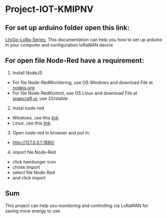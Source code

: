 # Project-IOT-KMIPNV

## For set up arduino folder open this link:
[LilyGo-LoRa-Series](https://github.com/Xinyuan-LilyGO/LilyGo-LoRa-Series/tree/master), This documentation can help you how to set up arduino in your computer and configuration loRaWAN device

## For open file Node-Red have a requirement:
1. Install NodeJS
- For file Node-RedMonitoring, use OS Windows and download File at [nodejs.org](https://nodejs.org/en/download/current)
- For file Node-RedKontrol, use OS Linux and download File at [snapcraft,oi](https://snapcraft.io/node), use 20/stable
2. Instal node-red
- Windows, use this [link](https://nodered.org/docs/getting-started/windows)
- Linux, use this [link](https://www.npmjs.com/package/node-red)
3. Open node-red in browser and put in:
- http://127.0.0.1:1880/
4. import file Node-Red
- click hamburger icon
- chose Import
- select file Node-Red
- and click import

## Sum
This project can help you monitoring and controlling via LoRaWAN for saving more energy to use.
